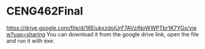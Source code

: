 # CENG462Final
https://drive.google.com/file/d/16EjukxzdoiUrF7AVziNoWWPTbr1K7YGx/view?usp=sharing
You can download it from the google drive link, open the file and run it with exe.
